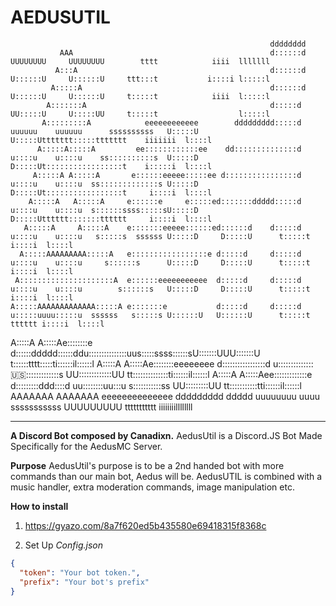 # AEDUSUTIL

                                                                                                                                                                   
                                                              dddddddd                                                                                             
               AAA                                            d::::::d                                  UUUUUUUU     UUUUUUUU        tttt            iiii  lllllll 
              A:::A                                           d::::::d                                  U::::::U     U::::::U     ttt:::t           i::::i l:::::l 
             A:::::A                                          d::::::d                                  U::::::U     U::::::U     t:::::t            iiii  l:::::l 
            A:::::::A                                         d:::::d                                   UU:::::U     U:::::UU     t:::::t                  l:::::l 
           A:::::::::A            eeeeeeeeeeee        ddddddddd:::::d uuuuuu    uuuuuu      ssssssssss   U:::::U     U:::::Uttttttt:::::ttttttt    iiiiiii  l::::l 
          A:::::A:::::A         ee::::::::::::ee    dd::::::::::::::d u::::u    u::::u    ss::::::::::s  U:::::D     D:::::Ut:::::::::::::::::t    i:::::i  l::::l 
         A:::::A A:::::A       e::::::eeeee:::::ee d::::::::::::::::d u::::u    u::::u  ss:::::::::::::s U:::::D     D:::::Ut:::::::::::::::::t     i::::i  l::::l 
        A:::::A   A:::::A     e::::::e     e:::::ed:::::::ddddd:::::d u::::u    u::::u  s::::::ssss:::::sU:::::D     D:::::Utttttt:::::::tttttt     i::::i  l::::l 
       A:::::A     A:::::A    e:::::::eeeee::::::ed::::::d    d:::::d u::::u    u::::u   s:::::s  ssssss U:::::D     D:::::U      t:::::t           i::::i  l::::l 
      A:::::AAAAAAAAA:::::A   e:::::::::::::::::e d:::::d     d:::::d u::::u    u::::u     s::::::s      U:::::D     D:::::U      t:::::t           i::::i  l::::l 
     A:::::::::::::::::::::A  e::::::eeeeeeeeeee  d:::::d     d:::::d u::::u    u::::u        s::::::s   U:::::D     D:::::U      t:::::t           i::::i  l::::l 
    A:::::AAAAAAAAAAAAA:::::A e:::::::e           d:::::d     d:::::d u:::::uuuu:::::u  ssssss   s:::::s U::::::U   U::::::U      t:::::t    tttttt i::::i  l::::l 
   A:::::A             A:::::Ae::::::::e          d::::::ddddd::::::ddu:::::::::::::::uus:::::ssss::::::sU:::::::UUU:::::::U      t::::::tttt:::::ti::::::il::::::l
  A:::::A               A:::::Ae::::::::eeeeeeee   d:::::::::::::::::d u:::::::::::::::us::::::::::::::s  UU:::::::::::::UU       tt::::::::::::::ti::::::il::::::l
 A:::::A                 A:::::Aee:::::::::::::e    d:::::::::ddd::::d  uu::::::::uu:::u s:::::::::::ss     UU:::::::::UU           tt:::::::::::tti::::::il::::::l
AAAAAAA                   AAAAAAA eeeeeeeeeeeeee     ddddddddd   ddddd    uuuuuuuu  uuuu  sssssssssss         UUUUUUUUU               ttttttttttt  iiiiiiiillllllll
____________________________________________________________________________________________________________________________________________________________________


**A Discord Bot composed by Canadixn.**
AedusUtil is a Discord.JS Bot Made Specifically for the AedusMC Server. 

**Purpose**
AedusUtil's purpose is  to be a 2nd handed bot with more commands than our main bot, Aedus will be. AedusUTIL is combined with a music handler, extra moderation commands, image manipulation etc.
   
**How to install**
1. https://gyazo.com/8a7f620ed5b435580e69418315f8368c

2. Set Up *Config.json*
```json
{
  "token": "Your bot token.",
  "prefix": "Your bot's prefix"
}
```

                                                                                                                                                                   
                                                                                                                                                                   
                                                                                                                                                                   
                                                                                                                                                                   
                                                                                                                                                                   
